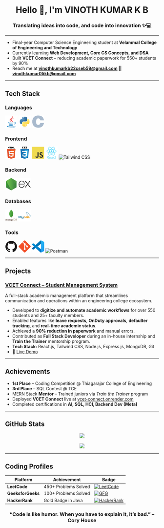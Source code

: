 <h1 align="center">Hello 👋, I'm VINOTH KUMAR K B</h1>
<h3 align="center">Translating ideas into code, and code into innovation ✨💻</h3>

---

-  Final-year Computer Science Engineering student at **Velammal College of Engineering and Technology**
-  Currently learning **Web Development, Core CS Concepts, and DSA**
-  Built **VCET Connect** – reducing academic paperwork for 550+ students by 90%
-  Reach me at **vinothkumarkb22cseb59@gmail.com || vinothkumar05kb@gmail.com**

---

##  Tech Stack
###  Languages
<p>
  <img src="https://raw.githubusercontent.com/devicons/devicon/master/icons/java/java-original.svg" alt="Java" width="40"/>
  <img src="https://raw.githubusercontent.com/devicons/devicon/master/icons/python/python-original.svg" alt="Python" width="40"/>
  <img src="https://raw.githubusercontent.com/devicons/devicon/master/icons/c/c-original.svg" alt="C" width="40"/>
</p>

### Frontend
<p>
  <img src="https://raw.githubusercontent.com/devicons/devicon/master/icons/html5/html5-original-wordmark.svg" alt="HTML" width="40"/>
  <img src="https://raw.githubusercontent.com/devicons/devicon/master/icons/css3/css3-original-wordmark.svg" alt="CSS" width="40"/>
  <img src="https://raw.githubusercontent.com/devicons/devicon/master/icons/javascript/javascript-original.svg" alt="JavaScript" width="40"/>
  <img src="https://raw.githubusercontent.com/devicons/devicon/master/icons/react/react-original-wordmark.svg" alt="React" width="40"/>
  <img src="https://www.vectorlogo.zone/logos/tailwindcss/tailwindcss-icon.svg" alt="Tailwind CSS" width="40"/>
</p>

###  Backend
<p>
  <img src="https://raw.githubusercontent.com/devicons/devicon/master/icons/nodejs/nodejs-original.svg" alt="Node.js" width="40"/>
  <img src="https://raw.githubusercontent.com/devicons/devicon/master/icons/express/express-original.svg" alt="Express.js" width="40"/>
</p>

###  Databases
<p>
  <img src="https://raw.githubusercontent.com/devicons/devicon/master/icons/mongodb/mongodb-original-wordmark.svg" alt="MongoDB" width="40"/>
  <img src="https://raw.githubusercontent.com/devicons/devicon/master/icons/mysql/mysql-original-wordmark.svg" alt="MySQL" width="40"/>
</p>

###  Tools
<p>
  <img src="https://raw.githubusercontent.com/devicons/devicon/master/icons/github/github-original.svg" alt="GitHub" width="40"/>
  <img src="https://raw.githubusercontent.com/devicons/devicon/master/icons/git/git-original.svg" alt="Git" width="40"/>
  <img src="https://raw.githubusercontent.com/devicons/devicon/master/icons/vscode/vscode-original.svg" alt="VS Code" width="40"/>
  <img src="https://www.vectorlogo.zone/logos/getpostman/getpostman-icon.svg" alt="Postman" width="40"/>
</p>

---

## Projects

### [VCET Connect – Student Management System](https://vcet-connect.onrender.com/)
A full-stack academic management platform that streamlines communication and operations within an engineering college ecosystem.

-  Developed to **digitize and automate academic workflows** for over 550 students and 25+ faculty members.
-  Enabled features like **leave requests**, **OnDuty approvals**, **defaulter tracking**, and **real-time academic status**.
-  Achieved a **90% reduction in paperwork** and manual errors.
-  Contributed as **Full Stack Developer** during an in-house internship and **Train the Trainer** mentorship program.
-  **Tech Stack:** React.js, Tailwind CSS, Node.js, Express.js, MongoDB, Git
- 🔗 [Live Demo](https://vcet-connect.onrender.com/)

---

##  Achievements

-  **1st Place** – Coding Competition @ Thiagarajar College of Engineering  
-  **3rd Place** – SQL Contest @ TCE  
-  MERN Stack **Mentor** – Trained juniors via *Train the Trainer* program  
-  Deployed **VCET Connect** live at [vcet-connect.onrender.com](https://vcet-connect.onrender.com)  
-  Completed certifications in **AI, SQL, HCI, Backend Dev (Meta)**

---

## GitHub Stats

<p align="center">
  <img src="https://github-readme-stats.vercel.app/api?username=59vinothkumarkb&show_icons=true&theme=tokyonight" />
</p>
<p align="center">
  <img src="https://github-readme-streak-stats.herokuapp.com/?user=59vinothkumarkb&theme=tokyonight" />
</p>

---

##  Coding Profiles

<div align="center">

| Platform | Achievement | Badge |
|----------|-------------|-------|
| **LeetCode** | 450+ Problems Solved | [![LeetCode](https://img.shields.io/badge/LeetCode-450%2B%20Problems-FFA116?style=for-the-badge&logo=leetcode&logoColor=black)](https://leetcode.com/vinothkumar05kb) |
| **GeeksforGeeks** | 100+ Problems Solved | [![GFG](https://img.shields.io/badge/GeeksforGeeks-100%2B%20Problems-0F9D58?style=for-the-badge&logo=geeksforgeeks&logoColor=white)](https://www.geeksforgeeks.org/user/vinothku6yh9/) |
| **HackerRank** | Gold Badge in Java | [![HackerRank](https://img.shields.io/badge/HackerRank-Gold%20Badge%20in%20Java-2EC866?style=for-the-badge&logo=HackerRank&logoColor=white)](https://www.hackerrank.com/22cseb59_Vinoth) |

</div>

<h3 align="center">“Code is like humor. When you have to explain it, it’s bad.” – Cory House</h3>
